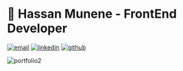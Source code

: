 # 🌟 Hassan Munene - FrontEnd Developer
[![email](https://github.com/user-attachments/assets/f23e013f-c317-4f36-8eae-f66a284ba62a)](mailto:awanzihassan6@gmail.com) [![linkedin](https://github.com/user-attachments/assets/79b9f20b-c443-4586-9c03-5f6088c4efb0)](https://www.linkedin.com/in/hassan-munene-41290b237/) [![github](https://github.com/user-attachments/assets/a19c3972-7824-4299-bb9e-53da0a10229b)](https://github.com/HassanMunene)

![portfolio2](https://github.com/user-attachments/assets/3ab58b13-3ea6-434d-bfd7-fd34b451f6c2)





